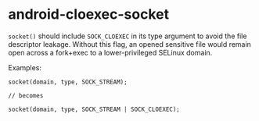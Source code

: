 android-cloexec-socket
======================

`socket()` should include `SOCK_CLOEXEC` in its type argument to avoid
the file descriptor leakage. Without this flag, an opened sensitive file
would remain open across a fork+exec to a lower-privileged SELinux
domain.

Examples:

    socket(domain, type, SOCK_STREAM);

    // becomes

    socket(domain, type, SOCK_STREAM | SOCK_CLOEXEC);
